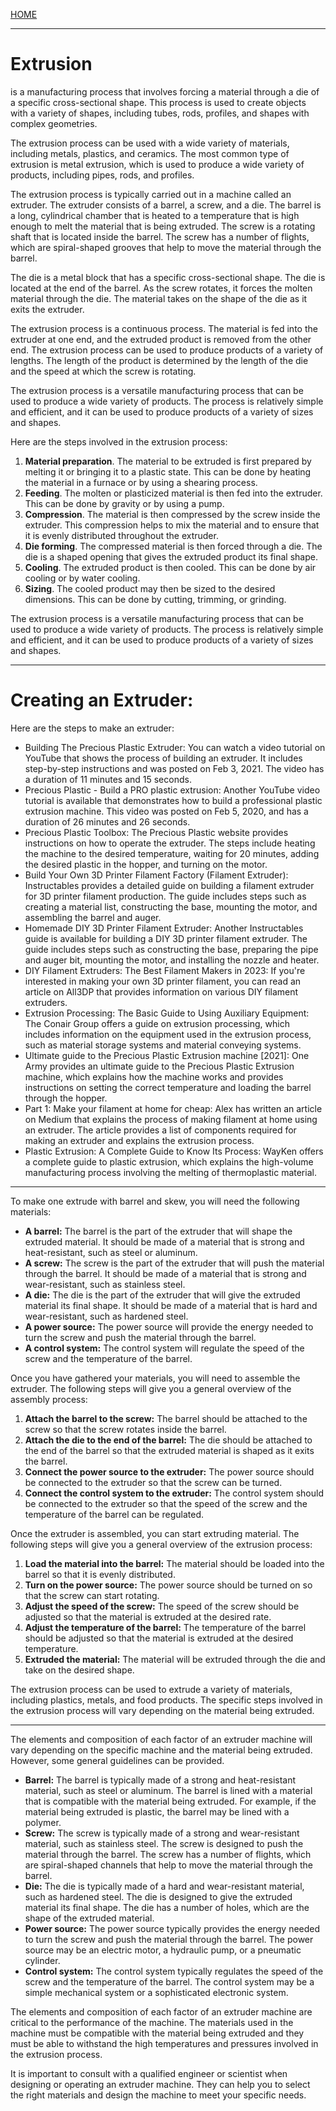 [HOME](/README.md)    

----------------------  

# Extrusion    

is a manufacturing process that involves forcing a material through a die of a specific cross-sectional shape. This process is used to create objects with a variety of shapes, including tubes, rods, profiles, and shapes with complex geometries.

The extrusion process can be used with a wide variety of materials, including metals, plastics, and ceramics. The most common type of extrusion is metal extrusion, which is used to produce a wide variety of products, including pipes, rods, and profiles.

The extrusion process is typically carried out in a machine called an extruder. The extruder consists of a barrel, a screw, and a die. The barrel is a long, cylindrical chamber that is heated to a temperature that is high enough to melt the material that is being extruded. The screw is a rotating shaft that is located inside the barrel. The screw has a number of flights, which are spiral-shaped grooves that help to move the material through the barrel.

The die is a metal block that has a specific cross-sectional shape. The die is located at the end of the barrel. As the screw rotates, it forces the molten material through the die. The material takes on the shape of the die as it exits the extruder.

The extrusion process is a continuous process. The material is fed into the extruder at one end, and the extruded product is removed from the other end. The extrusion process can be used to produce products of a variety of lengths. The length of the product is determined by the length of the die and the speed at which the screw is rotating.

The extrusion process is a versatile manufacturing process that can be used to produce a wide variety of products. The process is relatively simple and efficient, and it can be used to produce products of a variety of sizes and shapes.

Here are the steps involved in the extrusion process:

1. **Material preparation**. The material to be extruded is first prepared by melting it or bringing it to a plastic state. This can be done by heating the material in a furnace or by using a shearing process.
2. **Feeding**. The molten or plasticized material is then fed into the extruder. This can be done by gravity or by using a pump.
3. **Compression**. The material is then compressed by the screw inside the extruder. This compression helps to mix the material and to ensure that it is evenly distributed throughout the extruder.
4. **Die forming**. The compressed material is then forced through a die. The die is a shaped opening that gives the extruded product its final shape.
5. **Cooling**. The extruded product is then cooled. This can be done by air cooling or by water cooling.
6. **Sizing**. The cooled product may then be sized to the desired dimensions. This can be done by cutting, trimming, or grinding.

The extrusion process is a versatile manufacturing process that can be used to produce a wide variety of products. The process is relatively simple and efficient, and it can be used to produce products of a variety of sizes and shapes.   

--------------------     

# Creating an Extruder:    

Here are the steps to make an extruder:

- Building The Precious Plastic Extruder: You can watch a video tutorial on YouTube that shows the process of building an extruder. It includes step-by-step instructions and was posted on Feb 3, 2021. The video has a duration of 11 minutes and 15 seconds.
- Precious Plastic - Build a PRO plastic extrusion: Another YouTube video tutorial is available that demonstrates how to build a professional plastic extrusion machine. This video was posted on Feb 5, 2020, and has a duration of 26 minutes and 26 seconds.
- Precious Plastic Toolbox: The Precious Plastic website provides instructions on how to operate the extruder. The steps include heating the machine to the desired temperature, waiting for 20 minutes, adding the desired plastic in the hopper, and turning on the motor.
- Build Your Own 3D Printer Filament Factory (Filament Extruder): Instructables provides a detailed guide on building a filament extruder for 3D printer filament production. The guide includes steps such as creating a material list, constructing the base, mounting the motor, and assembling the barrel and auger.
- Homemade DIY 3D Printer Filament Extruder: Another Instructables guide is available for building a DIY 3D printer filament extruder. The guide includes steps such as constructing the base, preparing the pipe and auger bit, mounting the motor, and installing the nozzle and heater.
- DIY Filament Extruders: The Best Filament Makers in 2023: If you're interested in making your own 3D printer filament, you can read an article on All3DP that provides information on various DIY filament extruders.
- Extrusion Processing: The Basic Guide to Using Auxiliary Equipment: The Conair Group offers a guide on extrusion processing, which includes information on the equipment used in the extrusion process, such as material storage systems and material conveying systems.
- Ultimate guide to the Precious Plastic Extrusion machine [2021]: One Army provides an ultimate guide to the Precious Plastic Extrusion machine, which explains how the machine works and provides instructions on setting the correct temperature and loading the barrel through the hopper.
- Part 1: Make your filament at home for cheap: Alex has written an article on Medium that explains the process of making filament at home using an extruder. The article provides a list of components required for making an extruder and explains the extrusion process.
- Plastic Extrusion: A Complete Guide to Know Its Process: WayKen offers a complete guide to plastic extrusion, which explains the high-volume manufacturing process involving the melting of thermoplastic material.

------------------------     

To make one extrude with barrel and skew, you will need the following materials:

* **A barrel:** The barrel is the part of the extruder that will shape the extruded material. It should be made of a material that is strong and heat-resistant, such as steel or aluminum.
* **A screw:** The screw is the part of the extruder that will push the material through the barrel. It should be made of a material that is strong and wear-resistant, such as stainless steel.
* **A die:** The die is the part of the extruder that will give the extruded material its final shape. It should be made of a material that is hard and wear-resistant, such as hardened steel.
* **A power source:** The power source will provide the energy needed to turn the screw and push the material through the barrel.
* **A control system:** The control system will regulate the speed of the screw and the temperature of the barrel.

Once you have gathered your materials, you will need to assemble the extruder. The following steps will give you a general overview of the assembly process:

1. **Attach the barrel to the screw:** The barrel should be attached to the screw so that the screw rotates inside the barrel.
2. **Attach the die to the end of the barrel:** The die should be attached to the end of the barrel so that the extruded material is shaped as it exits the barrel.
3. **Connect the power source to the extruder:** The power source should be connected to the extruder so that the screw can be turned.
4. **Connect the control system to the extruder:** The control system should be connected to the extruder so that the speed of the screw and the temperature of the barrel can be regulated.

Once the extruder is assembled, you can start extruding material. The following steps will give you a general overview of the extrusion process:

1. **Load the material into the barrel:** The material should be loaded into the barrel so that it is evenly distributed.
2. **Turn on the power source:** The power source should be turned on so that the screw can start rotating.
3. **Adjust the speed of the screw:** The speed of the screw should be adjusted so that the material is extruded at the desired rate.
4. **Adjust the temperature of the barrel:** The temperature of the barrel should be adjusted so that the material is extruded at the desired temperature.
5. **Extruded the material:** The material will be extruded through the die and take on the desired shape.

The extrusion process can be used to extrude a variety of materials, including plastics, metals, and food products. The specific steps involved in the extrusion process will vary depending on the material being extruded.

-------------------      

The elements and composition of each factor of an extruder machine will vary depending on the specific machine and the material being extruded. However, some general guidelines can be provided.

* **Barrel:** The barrel is typically made of a strong and heat-resistant material, such as steel or aluminum. The barrel is lined with a material that is compatible with the material being extruded. For example, if the material being extruded is plastic, the barrel may be lined with a polymer.
* **Screw:** The screw is typically made of a strong and wear-resistant material, such as stainless steel. The screw is designed to push the material through the barrel. The screw has a number of flights, which are spiral-shaped channels that help to move the material through the barrel.
* **Die:** The die is typically made of a hard and wear-resistant material, such as hardened steel. The die is designed to give the extruded material its final shape. The die has a number of holes, which are the shape of the extruded material.
* **Power source:** The power source typically provides the energy needed to turn the screw and push the material through the barrel. The power source may be an electric motor, a hydraulic pump, or a pneumatic cylinder.
* **Control system:** The control system typically regulates the speed of the screw and the temperature of the barrel. The control system may be a simple mechanical system or a sophisticated electronic system.

The elements and composition of each factor of an extruder machine are critical to the performance of the machine. The materials used in the machine must be compatible with the material being extruded and they must be able to withstand the high temperatures and pressures involved in the extrusion process.

It is important to consult with a qualified engineer or scientist when designing or operating an extruder machine. They can help you to select the right materials and design the machine to meet your specific needs.
